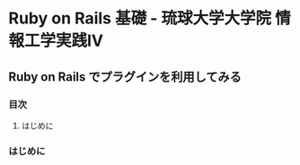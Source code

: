 Ruby on Rails 基礎 - 琉球大学大学院 情報工学実践IV
================================================================================

Ruby on Rails でプラグインを利用してみる
--------------------------------------------------------------------------------


### 目次

1. はじめに


### はじめに

